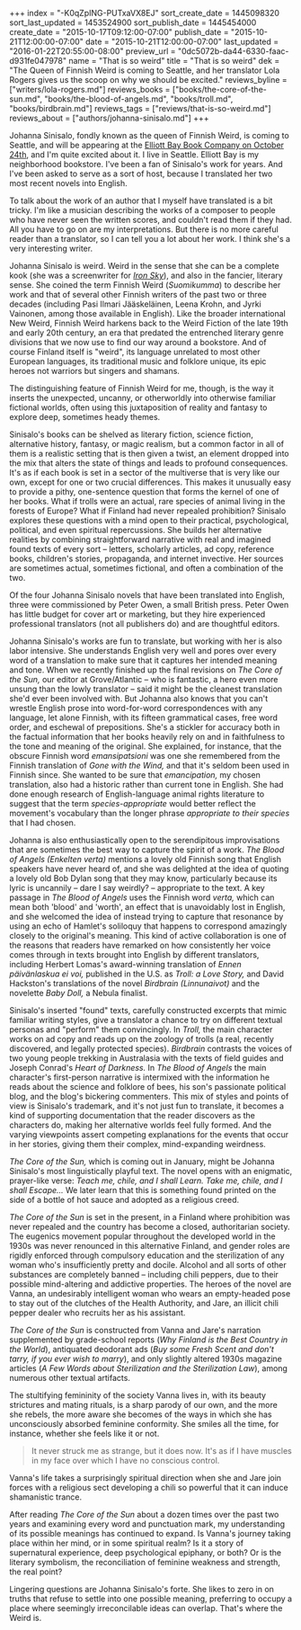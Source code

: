 +++
index = "-K0qZpING-PUTxaVX8EJ"
sort_create_date = 1445098320
sort_last_updated = 1453524900
sort_publish_date = 1445454000
create_date = "2015-10-17T09:12:00-07:00"
publish_date = "2015-10-21T12:00:00-07:00"
date = "2015-10-21T12:00:00-07:00"
last_updated = "2016-01-22T20:55:00-08:00"
preview_url = "0dc5072b-da44-6330-faac-d931fe047978"
name = "That is so weird"
title = "That is so weird"
dek = "The Queen of Finnish Weird is coming to Seattle, and her translator Lola Rogers gives us the scoop on why we should be excited."
reviews_byline = ["writers/lola-rogers.md"]
reviews_books = ["books/the-core-of-the-sun.md", "books/the-blood-of-angels.md", "books/troll.md", "books/birdbrain.md"]
reviews_tags = ["reviews/that-is-so-weird.md"]
reviews_about = ["authors/johanna-sinisalo.md"]
+++

Johanna Sinisalo, fondly known as the queen of Finnish Weird, is coming to Seattle, and will be appearing at the [Elliott Bay Book Company on October 24th](http://www.elliottbaybook.com/event/johanna-sinisalo-lola-rogers), and I'm quite excited about it. I live in Seattle. Elliott Bay is my neighborhood bookstore. I've been a fan of Sinisalo's work for years. And I've been asked to serve as a sort of host, because I translated her two most recent novels into English.

To talk about the work of an author that I myself have translated is a bit tricky. I'm like a musician describing the works of a composer to people who have never seen the written scores, and couldn't read them if they had. All you have to go on are my interpretations. But there is no more careful reader than a translator, so I can tell you a lot about her work. I think she's a very interesting writer.

Johanna Sinisalo is weird. Weird in the sense that she can be a complete kook (she was a screenwriter for [_Iron Sky_](http://www.imdb.com/title/tt1034314/)), and also in the fancier, literary sense. She coined the term Finnish Weird (_Suomikumma_) to describe her work and that of several other Finnish writers of the past two or three decades (including Pasi Ilmari Jääskeläinen, Leena Krohn, and Jyrki Vainonen, among those available in English). Like the broader international New Weird, Finnish Weird harkens back to the Weird Fiction of the late 19th and early 20th century, an era that predated the entrenched literary genre divisions that we now use to find our way around a bookstore. And of course Finland itself is "weird", its language unrelated to most other European languages, its traditional music and folklore unique, its epic heroes not warriors but singers and shamans.

The distinguishing feature of Finnish Weird for me, though, is the way it inserts the unexpected, uncanny, or otherworldly into otherwise familiar fictional worlds, often using this juxtaposition of reality and fantasy to explore deep, sometimes heady themes.

<div class="break"></div>

Sinisalo's books can be shelved as literary fiction, science fiction, alternative history, fantasy, or magic realism, but a common factor in all of them is a realistic setting that is then given a twist, an element dropped into the mix that alters the state of things and leads to profound consequences. It's as if each book is set in a sector of the multiverse that is very like our own, except for one or two crucial differences. This makes it unusually easy to provide a pithy, one-sentence question that forms the kernel of one of her books. What if trolls were an actual, rare species of animal living in the forests of Europe? What if Finland had never repealed prohibition? Sinisalo explores these questions with a mind open to their practical, psychological, political, and even spiritual repercussions. She builds her alternative realities by combining straightforward narrative with real and imagined found texts of every sort – letters, scholarly articles, ad copy, reference books, children's stories, propaganda, and internet invective. Her sources are sometimes actual, sometimes fictional, and often a combination of the two.

Of the four Johanna Sinisalo novels that have been translated into English, three were commissioned by Peter Owen, a small British press. Peter Owen has little budget for cover art or marketing, but they hire experienced professional translators (not all publishers do) and are thoughtful editors.

Johanna Sinisalo's works are fun to translate, but working with her is also labor intensive. She understands English very well and pores over every word of a translation to make sure that it captures her intended meaning and tone. When we recently finished up the final revisions on _The Core of the Sun,_ our editor at Grove/Atlantic – who is fantastic, a hero even more unsung than the lowly translator – said it might be the cleanest translation she'd ever been involved with. But Johanna also knows that you can't wrestle English prose into word-for-word correspondences with any language, let alone Finnish, with its fifteen grammatical cases, free word order, and eschewal of prepositions. She's a stickler for accuracy both in the factual information that her books heavily rely on and in faithfulness to the tone and meaning of the original. She explained, for instance, that the obscure Finnish word _emansipatsioni_ was one she remembered from the Finnish translation of _Gone with the Wind,_ and that it's seldom been used in Finnish since. She wanted to be sure that _emancipation,_ my chosen translation, also had a historic rather than current tone in English. She had done enough research of English-language animal rights literature to suggest that the term _species-appropriate_ would better reflect the movement's vocabulary than the longer phrase _appropriate to their species_ that I had chosen.

Johanna is also enthusiastically open to the serendipitous improvisations that are sometimes the best way to capture the spirit of a work. _The Blood of Angels (Enkelten verta)_ mentions a lovely old Finnish song that English speakers have never heard of, and she was delighted at the idea of quoting a lovely old Bob Dylan song that they may know, particularly because its lyric is uncannily – dare I say weirdly? – appropriate to the text. A key passage in _The Blood of Angels_ uses the Finnish word _verta,_ which can mean both 'blood' and 'worth', an effect that is unavoidably lost in English, and she welcomed the idea of instead trying to capture that resonance by using an echo of Hamlet's soliloquy that happens to correspond amazingly closely to the original's meaning. This kind of active collaboration is one of the reasons that readers have remarked on how consistently her voice comes through in texts brought into English by different translators, including Herbert Lomas's award-winning translation of _Ennen päivänlaskua ei voi,_ published in the U.S. as _Troll: a Love Story,_ and David Hackston's translations of the novel _Birdbrain (Linnunaivot)_ and the novelette _Baby Doll,_ a Nebula finalist.

Sinisalo's inserted "found" texts, carefully constructed excerpts that mimic familiar writing styles, give a translator a chance to try on different textual personas and "perform" them convincingly. In _Troll,_ the main character works on ad copy and reads up on the zoology of trolls (a real, recently discovered, and legally protected species). _Birdbrain_ contrasts the voices of two young people trekking in Australasia with the texts of field guides and Joseph Conrad's _Heart of Darkness._ In _The Blood of Angels_ the main character's first-person narrative is intermixed with the information he reads about the science and folklore of bees, his son's passionate political blog, and the blog's bickering commenters.  This mix of styles and points of view is Sinisalo's trademark, and it's not just fun to translate, it becomes a kind of supporting documentation that the reader discovers as the characters do, making her alternative worlds feel fully formed. And the varying viewpoints assert competing explanations for the events that occur in her stories, giving them their complex, mind-expanding weirdness.

<div class="break"></div>

_The Core of the Sun,_ which is coming out in January, might be Johanna Sinisalo's most linguistically playful text. The novel opens with an enigmatic, prayer-like verse: _Teach me, chile, and I shall Learn. Take me, chile, and I shall Escape..._ We later learn that this is something found printed on the side of a bottle of hot sauce and adopted as a religious creed.

_The Core of the Sun_ is set in the present, in a Finland where prohibition was never repealed and the country has become a closed, authoritarian society. The eugenics movement popular throughout the developed world in the 1930s was never renounced in this alternative Finland, and gender roles are rigidly enforced through compulsory education and the sterilization of any woman who's insufficiently pretty and docile. Alcohol and all sorts of other substances are completely banned – including chili peppers, due to their possible mind-altering and addictive properties. The heroes of the novel are Vanna, an undesirably intelligent woman who wears an empty-headed pose to stay out of the clutches of the Health Authority, and Jare, an illicit chili pepper dealer who recruits her as his assistant.

_The Core of the Sun_ is constructed from Vanna and Jare's narration supplemented by grade-school reports (_Why Finland is the Best Country in the World_), antiquated deodorant ads (_Buy some Fresh Scent and don't tarry, if you ever wish to marry_), and only slightly altered 1930s magazine articles (_A Few Words about Sterilization and the Sterilization Law_), among numerous other textual artifacts.

The stultifying femininity of the society Vanna lives in, with its beauty strictures and mating rituals, is a sharp parody of our own, and the more she rebels, the more aware she becomes of the ways in which she has unconsciously absorbed feminine conformity. She smiles all the time, for instance, whether she feels like it or not.

<blockquote>
It never struck me as strange, but it does now. It's as if I have muscles in my face over which I have no conscious control.
</blockquote>

Vanna's life takes a surprisingly spiritual direction when she and Jare join forces with a religious sect developing a chili so powerful that it can induce shamanistic trance.

After reading _The Core of the Sun_ about a dozen times over the past two years and examining every word and punctuation mark, my understanding of its possible meanings has continued to expand. Is Vanna's journey taking place within her mind, or in some spiritual realm? Is it a story of supernatural experience, deep psychological epiphany, or both? Or is the literary symbolism, the reconciliation of feminine weakness and strength, the real point?

Lingering questions are Johanna Sinisalo's forte. She likes to zero in on truths that refuse to settle into one possible meaning, preferring to occupy a place where seemingly irreconcilable ideas can overlap. That's where the Weird is.
